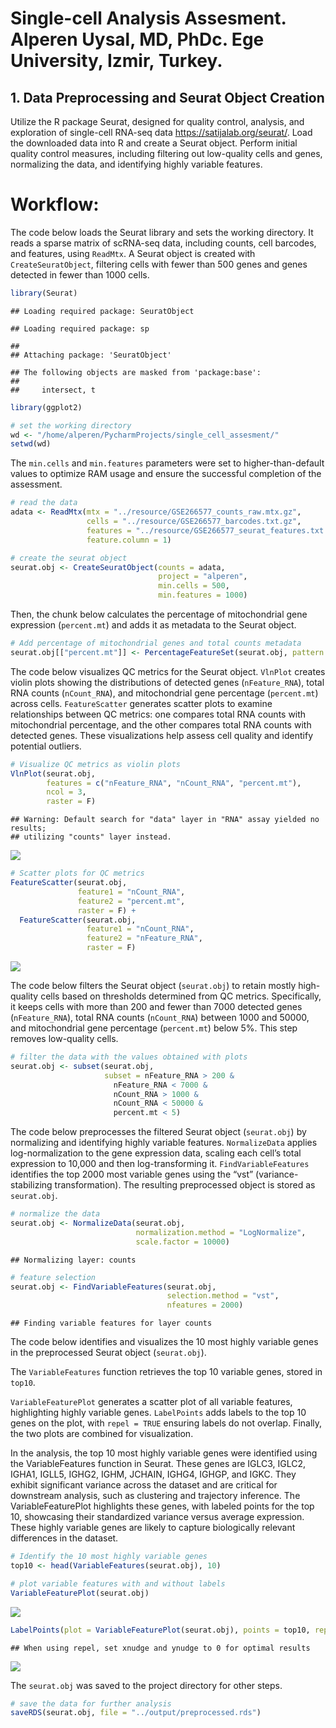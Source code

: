
# Single-cell Analysis Assesment. Alperen Uysal, MD, PhDc. Ege University, Izmir, Turkey.

## 1. Data Preprocessing and Seurat Object Creation

Utilize the R package Seurat, designed for quality control, analysis,
and exploration of single-cell RNA-seq data
<https://satijalab.org/seurat/>. Load the downloaded data into R and
create a Seurat object. Perform initial quality control measures,
including filtering out low-quality cells and genes, normalizing the
data, and identifying highly variable features.

# Workflow:

The code below loads the Seurat library and sets the working directory.
It reads a sparse matrix of scRNA-seq data, including counts, cell
barcodes, and features, using `ReadMtx`. A Seurat object is created with
`CreateSeuratObject`, filtering cells with fewer than 500 genes and
genes detected in fewer than 1000 cells.

``` r
library(Seurat)
```

    ## Loading required package: SeuratObject

    ## Loading required package: sp

    ## 
    ## Attaching package: 'SeuratObject'

    ## The following objects are masked from 'package:base':
    ## 
    ##     intersect, t

``` r
library(ggplot2)

# set the working directory
wd <- "/home/alperen/PycharmProjects/single_cell_assesment/"
setwd(wd)
```

The `min.cells` and `min.features` parameters were set to
higher-than-default values to optimize RAM usage and ensure the
successful completion of the assessment.

``` r
# read the data
adata <- ReadMtx(mtx = "../resource/GSE266577_counts_raw.mtx.gz",
                 cells = "../resource/GSE266577_barcodes.txt.gz",
                 features = "../resource/GSE266577_seurat_features.txt.gz",
                 feature.column = 1)

# create the seurat object
seurat.obj <- CreateSeuratObject(counts = adata,
                                 project = "alperen",
                                 min.cells = 500,
                                 min.features = 1000)
```

Then, the chunk below calculates the percentage of mitochondrial gene
expression (`percent.mt`) and adds it as metadata to the Seurat object.

``` r
# Add percentage of mitochondrial genes and total counts metadata
seurat.obj[["percent.mt"]] <- PercentageFeatureSet(seurat.obj, pattern = "^MT-")
```

The code below visualizes QC metrics for the Seurat object. `VlnPlot`
creates violin plots showing the distributions of detected genes
(`nFeature_RNA`), total RNA counts (`nCount_RNA`), and mitochondrial
gene percentage (`percent.mt`) across cells. `FeatureScatter` generates
scatter plots to examine relationships between QC metrics: one compares
total RNA counts with mitochondrial percentage, and the other compares
total RNA counts with detected genes. These visualizations help assess
cell quality and identify potential outliers.

``` r
# Visualize QC metrics as violin plots
VlnPlot(seurat.obj,
        features = c("nFeature_RNA", "nCount_RNA", "percent.mt"),
        ncol = 3,
        raster = F)
```

    ## Warning: Default search for "data" layer in "RNA" assay yielded no results;
    ## utilizing "counts" layer instead.

![](preprocessing_files/figure-gfm/unnamed-chunk-4-1.png)<!-- -->

``` r
# Scatter plots for QC metrics
FeatureScatter(seurat.obj,
               feature1 = "nCount_RNA",
               feature2 = "percent.mt",
               raster = F) +
  FeatureScatter(seurat.obj,
                 feature1 = "nCount_RNA",
                 feature2 = "nFeature_RNA",
                 raster = F)
```

![](preprocessing_files/figure-gfm/unnamed-chunk-4-2.png)<!-- -->

The code below filters the Seurat object (`seurat.obj`) to retain mostly
high-quality cells based on thresholds determined from QC metrics.
Specifically, it keeps cells with more than 200 and fewer than 7000
detected genes (`nFeature_RNA`), total RNA counts (`nCount_RNA`) between
1000 and 50000, and mitochondrial gene percentage (`percent.mt`) below
5%. This step removes low-quality cells.

``` r
# filter the data with the values obtained with plots
seurat.obj <- subset(seurat.obj,
                     subset = nFeature_RNA > 200 &
                       nFeature_RNA < 7000 & 
                       nCount_RNA > 1000 &
                       nCount_RNA < 50000 & 
                       percent.mt < 5)
```

The code below preprocesses the filtered Seurat object (`seurat.obj`) by
normalizing and identifying highly variable features. `NormalizeData`
applies log-normalization to the gene expression data, scaling each
cell’s total expression to 10,000 and then log-transforming it.
`FindVariableFeatures` identifies the top 2000 most variable genes using
the “vst” (variance-stabilizing transformation). The resulting
preprocessed object is stored as `seurat.obj`.

``` r
# normalize the data
seurat.obj <- NormalizeData(seurat.obj,
                            normalization.method = "LogNormalize",
                            scale.factor = 10000)
```

    ## Normalizing layer: counts

``` r
# feature selection
seurat.obj <- FindVariableFeatures(seurat.obj,
                                   selection.method = "vst",
                                   nfeatures = 2000)
```

    ## Finding variable features for layer counts

The code below identifies and visualizes the 10 most highly variable
genes in the preprocessed Seurat object (`seurat.obj`).

The `VariableFeatures` function retrieves the top 10 variable genes,
stored in `top10`.

`VariableFeaturePlot` generates a scatter plot of all variable features,
highlighting highly variable genes. `LabelPoints` adds labels to the top
10 genes on the plot, with `repel = TRUE` ensuring labels do not
overlap. Finally, the two plots are combined for visualization.

In the analysis, the top 10 most highly variable genes were identified
using the VariableFeatures function in Seurat. These genes are IGLC3,
IGLC2, IGHA1, IGLL5, IGHG2, IGHM, JCHAIN, IGHG4, IGHGP, and IGKC. They
exhibit significant variance across the dataset and are critical for
downstream analysis, such as clustering and trajectory inference. The
VariableFeaturePlot highlights these genes, with labeled points for the
top 10, showcasing their standardized variance versus average
expression. These highly variable genes are likely to capture
biologically relevant differences in the dataset.

``` r
# Identify the 10 most highly variable genes
top10 <- head(VariableFeatures(seurat.obj), 10)

# plot variable features with and without labels
VariableFeaturePlot(seurat.obj)
```

![](preprocessing_files/figure-gfm/unnamed-chunk-7-1.png)<!-- -->

``` r
LabelPoints(plot = VariableFeaturePlot(seurat.obj), points = top10, repel = TRUE)
```

    ## When using repel, set xnudge and ynudge to 0 for optimal results

![](preprocessing_files/figure-gfm/unnamed-chunk-7-2.png)<!-- -->

The `seurat.obj` was saved to the project directory for other steps.

``` r
# save the data for further analysis
saveRDS(seurat.obj, file = "../output/preprocessed.rds")
```
